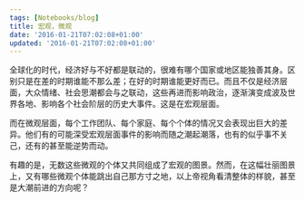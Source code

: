 ```yaml
---
tags: [Notebooks/blog]
title: 宏观，微观
date: '2016-01-21T07:02:08+01:00'
updated: '2016-01-21T07:02:08+01:00'
---
```


全球化的时代，经济好与不好都是联动的，很难有哪个国家或地区能独善其身。区别只是在差的时期谁能不那么差；在好的时期谁能更好而已。而且不仅是经济层面，大众情绪、社会思潮都会与之联动，这些再进而影响政治，逐渐演变成波及世界各地、影响各个社会阶层的历史大事件。这是在宏观层面。

而在微观层面，每个工作团队、每个家庭、每个个体的情况又会表现出巨大的差异。他们有的可能深受宏观层面事件的影响而随之潮起潮落，也有的似乎事不关己，还有的甚至能逆势而动。

有趣的是，无数这些微观的个体又共同组成了宏观的图景。然而，在这幅壮丽图景上，又有哪些微观个体能跳出自己那方寸之地，以上帝视角看清整体的样貌，甚至是大潮前进的方向呢？